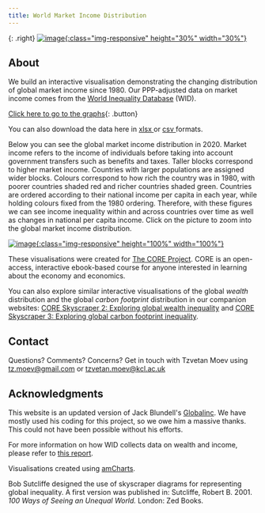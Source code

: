 ```yaml
---
title: World Market Income Distribution
---
```



{: .right}
[![image](/img/core_logo_no_strapline_no_background.png){:class="img-responsive" height="30%" width="30%"}](http://www.core-econ.org/)

## About

We build an interactive visualisation demonstrating the changing distribution of global market income since 1980. Our PPP-adjusted data on market income comes from the [World Inequality Database](https://wid.world//) (WID).

[Click here to go to the graphs](html/fig_2020.html){: .button}

You can also download the data here in <a href="https://raw.githubusercontent.com/tzvetanmoev/core-skyscraper-1-income/master/wid_pretax_usd21_wide.xlsx" download ="download"> xlsx </a> or <a href="https://raw.githubusercontent.com/tzvetanmoev/core-skyscraper-1-income/master/wid_pretax_usd21_wide.csv" download ="download"> csv </a> formats.
 
Below you can see the global market income distribution in 2020. Market income refers to the income of individuals before taking into account government transfers such as benefits and taxes. Taller blocks correspond to higher market income. Countries with larger populations are assigned wider blocks. Colours correspond to how rich the country was in 1980, with poorer countries shaded red and richer countries shaded green. Countries are ordered according to their national income per capita in each year, while holding colours fixed from the 1980 ordering. Therefore, with these figures we can see income inequality within and across countries over time as well as changes in national per capita income. Click on the picture to zoom into the global market income distribution.

[![image](/img/fig_2020.png){:class="img-responsive" height="100%" width="100%"}](html/fig_2020.html)

These visualisations were created for [The CORE Project](http://www.core-econ.org/). CORE is an open-access, interactive ebook-based course for anyone interested in learning about the economy and economics.

You can also explore similar interactive visualisations of the global *wealth* distribution and the global *carbon footprint* distribution in our companion websites: [CORE Skyscraper 2: Exploring global wealth inequality](https://tzvetanmoev.github.io/core-skyscraper-2-wealth/) and [CORE Skyscraper 3: Exploring global carbon footprint inequality](https://tzvetanmoev.github.io/core-skyscraper-3-carbon/).



## Contact

Questions? Comments? Concerns? Get in touch with Tzvetan Moev using tz.moev@gmail.com or tzvetan.moev@kcl.ac.uk

## Acknowledgments

This website is an updated version of Jack Blundell's <a href="https://jackblun.github.io/Globalinc/">Globalinc</a>. We have mostly used his coding for this project, so we owe him a massive thanks. This could not have been possible without his efforts. 

For more information on how WID collects data on wealth and income, please refer to [this report](https://wid.world/news-article/2020-distributional-national-accounts-guidelines-dina/).

Visualisations created using [amCharts](https://www.amcharts.com/). 

Bob Sutcliffe designed the use of skyscraper diagrams for representing global inequality. A first version was published in: Sutcliffe, Robert B. 2001. *100 Ways of Seeing an Unequal World.* London: Zed Books.

